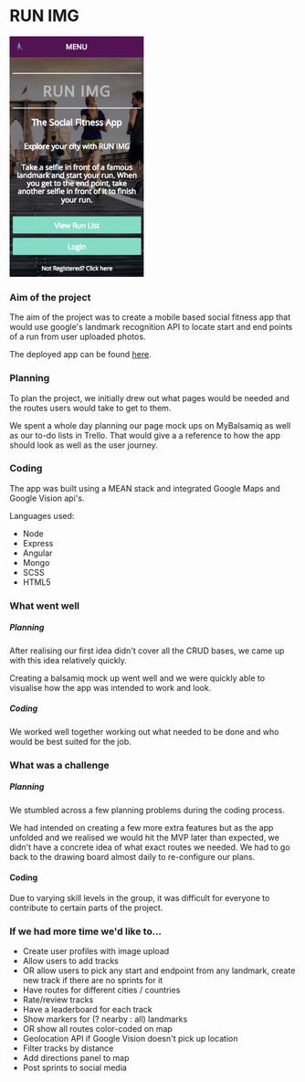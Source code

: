 # RUN IMG

![Alt text](./src/images/screenshot.png)

### Aim of the project

The aim of the project was to create a mobile based social fitness app that would use google's landmark recognition API to locate start and end points of a run from user uploaded photos.

The deployed app can be found [here](https://arcane-cove-82778.herokuapp.com/).

### Planning

To plan the project, we initially drew out what pages would be needed and the routes users would take to get to them.

We spent a whole day planning our page mock ups on MyBalsamiq as well as our to-do lists in Trello.  That would give a a reference to how the app should look as well as the user journey.

### Coding

The app was built using a MEAN stack and integrated Google Maps and Google Vision api's.

Languages used:
* Node
* Express
* Angular
* Mongo
* SCSS
* HTML5

### What went well

##### Planning

After realising our first idea didn't cover all the CRUD bases, we came up with this idea relatively quickly.

Creating a balsamiq mock up went well and we were quickly able to visualise how the app was intended to work and look.

##### Coding

We worked well together working out what needed to be done and who would be best suited for the job.

### What was a challenge



##### Planning

We stumbled across a few planning problems during the coding process.

We had intended on creating a few more extra features but as the app unfolded and we realised we would hit the MVP later than expected, we didn't have a concrete idea of what exact routes we needed. We had to go back to the drawing board almost daily to re-configure our plans.

#### Coding

Due to varying skill levels in the group, it was difficult for everyone to contribute to certain parts of the project.

### If we had more time we'd like to...

* Create user profiles with image upload
* Allow users to add tracks
* OR allow users to pick any start and endpoint from any landmark, create new track if there are no sprints for it
* Have routes for different cities / countries
* Rate/review tracks
* Have a leaderboard for each track
* Show markers for (? nearby : all) landmarks
* OR show all routes color-coded on map
* Geolocation API if Google Vision doesn't pick up location
* Filter tracks by distance
* Add directions panel to map
* Post sprints to social media
